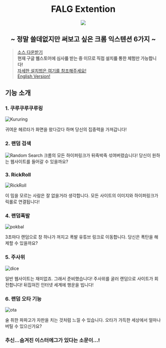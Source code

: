 <div align="center">
  <h1>FALG Extention</h1>
</div>

<p align="center">
  <img src="https://github.com/user-attachments/assets/f898b46d-3f4b-427f-9dae-6216188559bc"/>
</p>

<div align="center">
  <h2>~ 정말 쓸데없지만 써보고 싶은 크롬 익스텐션 6가지 ~</h2>
</div>

> [소스 다운받기](https://github.com/wolpis/funny-google-extention/archive/refs/heads/main.zip)<br>
> **현재 구글 웹스토어에 심사를 받는 중 이므로 직접 설치를 통한 체험만 가능합니다!**<br>
> [자세한 설치법은 여기를 참조해주세요!]()<br>
> [English Version!]()<br>

## 기능 소개
### 1. 쿠루쿠루쿠루링
![Kururing](https://github.com/user-attachments/assets/47a045a1-1ab2-443d-bf3e-e9ffc1fabda2)


귀여운 헤르타가 화면을 왔다갔다 하며 당신의 집중력을 가져갑니다!

### 2. 랜덤 검색
![Random Search](https://github.com/user-attachments/assets/8962a8b4-eea8-49dd-8eae-7689785aa042)
크롬의 모든 하이퍼링크가 뒤죽박죽 섞여버렸습니다! 당신이 원하는 웹사이트를 들어갈 수 있을까요?


### 3. RickRoll
![RickRoll](https://github.com/user-attachments/assets/50103794-6234-4d8d-bd82-ec9c7bac5f37)

이 밈을 모르는 사람은 잘 없을거라 생각합니다.
모든 사이트의 이미지와 하이퍼링크가 릭롤로 연결됩니다!


### 4. 랜덤폭발
![pokbal](https://github.com/user-attachments/assets/d3f83d8d-01c0-4088-86ff-91294b6dad98)

3초마다 랜덤으로 창 하나가 꺼지고 폭발 유튜브 링크로 이동합니다.
당신은 폭탄을 해제할 수 있을까요?


### 5. 주사위
![dice](https://github.com/user-attachments/assets/67f09369-0a49-429d-8eb8-d38e4091e3bc)

일반 웹사이트는 재미없죠. 그래서 준비했습니다! 주사위를 굴러 랜덤으로 사이트가 회전합니다! 뒤집혀진 인터넷 세계에 행운을 빕니다!

### 6. 랜덤 오타 기능
![ota](https://github.com/user-attachments/assets/e0ad6b2b-a75a-4bd0-98a7-4359a87a045d)

술 취한 파파고가 자판을 치는 것처럼 느낄 수 있습니다. 오타가 가득한 세상에서 얼마나 버틸 수 있으신가요?


### 추신...숨겨진 이스터에그가 있다는 소문이...!
